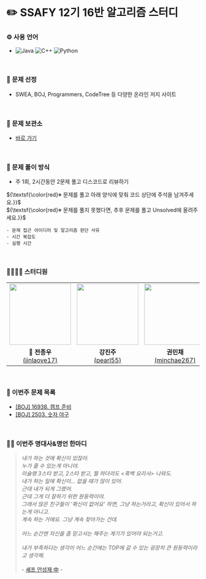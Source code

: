 # :pencil2: SSAFY 12기 16반 알고리즘 스터디
### ⚙ 사용 언어
- ![Java](https://img.shields.io/badge/Java-ff7f00.svg?&style=for-the-badge&logo=Java&logoColor=white)
  ![C++](https://img.shields.io/badge/C++-00599C.svg?&style=for-the-badge&logo=cplusplus&logoColor=white)
  ![Python](https://img.shields.io/badge/Python-3776AB.svg?&style=for-the-badge&logo=Python&logoColor=white)

<br>

### 📌 문제 선정
- SWEA, BOJ, Programmers, CodeTree 등 다양한 온라인 저지 사이트

<br>

### 💾 문제 보관소
- [바로 가기](https://github.com/jinlaove17/2024_SSAFY_AlgorithmStudy/tree/main/Problem_Archive)

<br>

### 🧾 문제 풀이 방식
- 주 1회, 2시간동안 2문제 풀고 디스코드로 리뷰하기

${\textsf{\color{red}※ 문제를 풀고 아래 양식에 맞춰 코드 상단에 주석을 남겨주세요.}}$<br>
${\textsf{\color{red}※ 문제를 풀지 못했다면, 추후 문제를 풀고 Unsolved에 올려주세요.}}$
```
- 문제 접근 아이디어 및 알고리즘 판단 사유
- 시간 복잡도
- 실행 시간
```

<br>

### 👨‍👩‍👧‍👦 스터디원
<table style="width: 100%;">
    <tr>
      <td>
        <a href="https://github.com/jinlaove17">
          <img src="https://github.com/jinlaove17.png" width="160px" />
        </a>
      <td>
        <a href="https://github.com/Pearl-K">
          <img src="https://github.com/Pearl-K.png" width="160px" />
        </a>
      </td>
      <td>
        <a href="https://github.com/MinchaeKwon">
          <img src="https://github.com/MinchaeKwon.png" width="160px" />
        </a>
      </td>
      <td>
        <a href="https://github.com/KSH00610">
          <img src="https://github.com/KSH00610.png" width="160px" />
        </a>
      </td>
    </tr>
    <tr>
      <td align="center"><b>👑 전종우</b><br><a href="https://solved.ac/profile/jinlaove17">(jinlaove17)</a></td>
      <td align="center"><b>강진주</b><br><a href="https://solved.ac/pearl55">(pearl55)</a></td>
      <td align="center"><b>권민채</b><br><a href="https://solved.ac/profile/minchae267">(minchae267)</a></td>
      <td align="center"><b>김수현</b><br><a href="https://solved.ac/profile/spancer1">(spancer1)</a></td>
    </tr>
</table>

<br>

### 📆 이번주 문제 목록
- [[BOJ] 16938. 캠프 준비](https://www.acmicpc.net/problem/16938)
- [[BOJ] 2503. 숫자 야구](https://www.acmicpc.net/problem/2503)

<br>

### 🧑‍🏫 이번주 명대사&명언 한마디
> *내가 하는 것에 확신이 있잖아.*<br>
*누가 줄 수 있는게 아니야.*<br>
*미슐랭 3스타 받고, 2스타 받고, 뭘 하더라도 <흑백 요리사> 나와도.*<br>
*내가 하는 일에 확신이... 없을 때가 많이 있어.*<br>
*근데 내가 되게 그랬어.*<br>
*근데 그게 더 잘하기 위한 원동력이야.*<br>
*그래서 많은 친구들이 '확신이 없어요' 하면, 그냥 하는거라고, 확신이 있어서 하는게 아니고.*<br>
*계속 하는 거에요. 그냥 계속 찾아가는 건데.*<br><br>
*어느 순간엔 자신을 좀 믿고서는 해주는 계기가 있어야 되는거고.*<br><br>
*내가 부족하다는 생각이 어느 순간에는 TOP에 갈 수 있는 굉장히 큰 원동력이라고 생각해.*<br><br>
\- [셰프 안성재 中](https://www.youtube.com/shorts/1URPGEBiU9E) -
